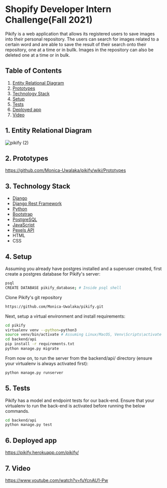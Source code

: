 # Shopify Developer Intern Challenge(Fall 2021)

Pikify is a web application that allows its registered users to save images into their personal repository. The users can search for images related to a certain word and are able to save the result of their search onto their repository, one at a time or in bullk. Images in the repository can also be deleted one at a time or in bulk.



## Table of Contents
1. [ Entity Relational Diagram](#EntityRelationalDiagram)
2. [ Prototypes](https://github.com/Monica-Uwalaka/pikify/wiki/Prototypes)
3. [ Technology Stack](#TechnologyStack)
4.  [ Setup](#Setup)
5.  [Tests](#Tests)
6.  [ Deployed app](#Deployedapp)
7.  [ Video](#Video)
 
 
 



## 1. <a name='EntityRelationalDiagram'></a> Entity Relational Diagram
![pikify (2)](https://user-images.githubusercontent.com/44309803/117649071-4fd63000-b14c-11eb-866c-cc60d5bd979c.png)

## 2. Prototypes
https://github.com/Monica-Uwalaka/pikify/wiki/Prototypes



## 3. <a name='TechnologyStack'></a> Technology Stack
- [Django](https://www.djangoproject.com/)
- [Django Rest Framework](https://www.django-rest-framework.org/)
- [Python](https://www.python.org/)
- [Bootstrap](https://getbootstrap.com/)
- [PostgreSQL](https://www.postgresql.org/)
- [JavaScript](https://www.javascript.com/)
- [Pexels API](https://www.pexels.com/api/documentation/)
- HTML
- CSS

## 4. <a name='Setup'></a> Setup
Assuming you already have postgres installed and a superuser created, first create a postgres database for Pikify's server:
```bash
psql 
CREATE DATABASE pikify_database; # Inside psql shell
```
Clone Pikify's git repository
```bash
https://github.com/Monica-Uwalaka/pikify.git
```

Next, setup a virtual environment and install requirements:
```bash
cd pikify
virtualenv venv --python=python3
source venv/bin/activate # Assuming Linux/MacOS, Venv\Scripts\activate for Windows
cd backend/api
pip install -r requirements.txt
python manage.py migrate
```
From now on, to run the server from the backend/api/ directory (ensure your virtualenv is always activated first):
```bash
python manage.py runserver
```
## 5. <a name='Tests'></a> Tests
Pikify has a model and endpoint tests for our back-end. Ensure that your virtualenv to run the back-end is activated before running the below commands.
```bash
cd backend/api
python manage.py test
```

## 6. <a name='Deployedapp'></a> Deployed app
https://pikify.herokuapp.com/pikify/


## 7. <a name='Video'></a> Video
https://www.youtube.com/watch?v=fuYcnAU1-Pw








